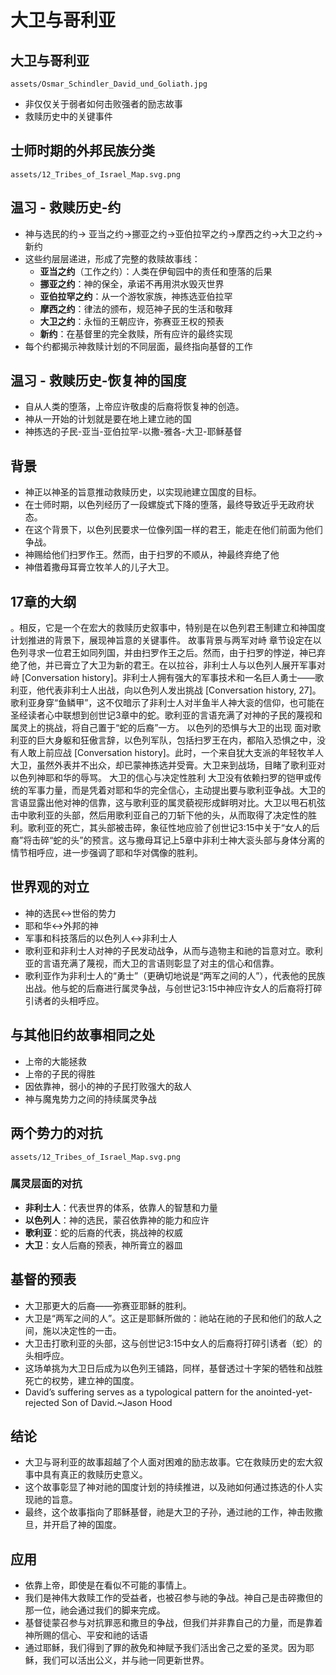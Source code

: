 # 大卫与哥利亚

## 大卫与哥利亚
`assets/Osmar_Schindler_David_und_Goliath.jpg`
- 非仅仅关于弱者如何击败强者的励志故事
- 救赎历史中的关键事件

## 士师时期的外邦民族分类
`assets/12_Tribes_of_Israel_Map.svg.png`

## 温习 - 救赎历史-约
- 神与选民的约-> 亚当之约->挪亚之约->亚伯拉罕之约->摩西之约->大卫之约->新约
- 这些约层层递进，形成了完整的救赎故事线：
  - **亚当之约**（工作之约）：人类在伊甸园中的责任和堕落的后果
  - **挪亚之约**：神的保全，承诺不再用洪水毁灭世界
  - **亚伯拉罕之约**：从一个游牧家族，神拣选亚伯拉罕
  - **摩西之约**：律法的颁布，规范神子民的生活和敬拜
  - **大卫之约**：永恒的王朝应许，弥赛亚王权的预表
  - **新约**：在基督里的完全救赎，所有应许的最终实现
- 每个约都揭示神救赎计划的不同层面，最终指向基督的工作

## 温习 - 救赎历史-恢复神的国度
- 自从人类的堕落，上帝应许敬虔的后裔将恢复神的创造。
- 神从一开始的计划就是要在地上建立祂的国
- 神拣选的子民-亚当-亚伯拉罕-以撒-雅各-大卫-耶稣基督

## 背景
- 神正以神圣的旨意推动救赎历史，以实现祂建立国度的目标。
- 在士师时期，以色列经历了一段螺旋式下降的堕落，最终导致近乎无政府状态。
- 在这个背景下，以色列民要求一位像列国一样的君王，能走在他们前面为他们争战。
- 神赐给他们扫罗作王。然而，由于扫罗的不顺从，神最终弃绝了他
- 神借着撒母耳膏立牧羊人的儿子大卫。

## 17章的大纲
。相反，它是一个在宏大的救赎历史叙事中，特别是在以色列君王制建立和神国度计划推进的背景下，展现神旨意的关键事件。
故事背景与两军对峙 章节设定在以色列寻求一位君王如同列国，并由扫罗作王之后。然而，由于扫罗的悖逆，神已弃绝了他，并已膏立了大卫为新的君王。在以拉谷，非利士人与以色列人展开军事对峙 [Conversation history]。非利士人拥有强大的军事技术和一名巨人勇士——歌利亚，他代表非利士人出战，向以色列人发出挑战 [Conversation history, 27]。歌利亚身穿“鱼鳞甲”，这不仅暗示了非利士人对半鱼半人神大衮的信仰，也可能在圣经读者心中联想到创世记3章中的蛇。歌利亚的言语充满了对神的子民的蔑视和属灵上的挑战，将自己置于“蛇的后裔”一方。
以色列的恐惧与大卫的出现 面对歌利亚的巨大身躯和狂傲言辞，以色列军队，包括扫罗王在内，都陷入恐惧之中，没有人敢上前应战 [Conversation history]。此时，一个来自犹大支派的年轻牧羊人大卫，虽然外表并不出众，却已蒙神拣选并受膏。大卫来到战场，目睹了歌利亚对以色列神耶和华的辱骂。
大卫的信心与决定性胜利 大卫没有依赖扫罗的铠甲或传统的军事力量，而是凭着对耶和华的完全信心，主动提出要与歌利亚争战。大卫的言语显露出他对神的信靠，这与歌利亚的属灵藐视形成鲜明对比。大卫以甩石机弦击中歌利亚的头部，然后用歌利亚自己的刀斩下他的头，从而取得了决定性的胜利。歌利亚的死亡，其头部被击碎，象征性地应验了创世记3:15中关于“女人的后裔”将击碎“蛇的头”的预言。这与撒母耳记上5章中非利士神大衮头部与身体分离的情节相呼应，进一步强调了耶和华对偶像的胜利。

## 世界观的对立
- 神的选民<->世俗的势力
- 耶和华<->外邦的神
- 军事和科技落后的以色列人<->非利士人
- 歌利亚和非利士人对神的子民发动战争，从而与造物主和祂的旨意对立。歌利亚的言语充满了蔑视，而大卫的言语则彰显了对主的信心和信靠。
- 歌利亚作为非利士人的“勇士”（更确切地说是“两军之间的人”），代表他的民族出战。他与蛇的后裔进行属灵争战，与创世记3:15中神应许女人的后裔将打碎引诱者的头相呼应。

## 与其他旧约故事相同之处
- 上帝的大能拯救
- 上帝的子民的得胜
- 因依靠神，弱小的神的子民打败强大的敌人
- 神与魔鬼势力之间的持续属灵争战


## 两个势力的对抗
`assets/12_Tribes_of_Israel_Map.svg.png`

### 属灵层面的对抗
- **非利士人**：代表世界的体系，依靠人的智慧和力量
- **以色列人**：神的选民，蒙召依靠神的能力和应许
- **歌利亚**：蛇的后裔的代表，挑战神的权威
- **大卫**：女人后裔的预表，神所膏立的器皿


## 基督的预表

- 大卫那更大的后裔——弥赛亚耶稣的胜利。
- 大卫是“两军之间的人”。这正是耶稣所做的：祂站在祂的子民和他们的敌人之间，施以决定性的一击。
- 大卫击打歌利亚的头部，这与创世记3:15中女人的后裔将打碎引诱者（蛇）的头相呼应。
- 这场单挑为大卫日后成为以色列王铺路，同样，基督透过十字架的牺牲和战胜死亡的权势，建立神的国度。
- David’s suffering serves as a typological pattern for the anointed-yet-rejected Son of David.~Jason Hood


## 结论
-   大卫与哥利亚的故事超越了个人面对困难的励志故事。它在救赎历史的宏大叙事中具有真正的救赎历史意义。
- 这个故事彰显了神对祂的国度计划的持续推进，以及祂如何通过拣选的仆人实现祂的旨意。
- 最终，这个故事指向了耶稣基督，祂是大卫的子孙，通过祂的工作，神击败撒旦，并开启了神的国度。

## 应用
- 依靠上帝，即使是在看似不可能的事情上。 
- 我们是神伟大救赎工作的受益者，也被召参与祂的争战。神自己是击碎撒但的那一位，祂会通过我们的脚来完成。
- 基督徒蒙召参与对抗罪恶和撒旦的争战，但我们并非靠自己的力量，而是靠着神所赐的信心、平安和祂的话语
- 通过耶稣，我们得到了罪的赦免和神赋予我们活出舍己之爱的圣灵。因为耶稣，我们可以活出公义，并与祂一同更新世界。